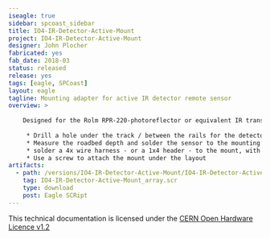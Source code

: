 ```yaml
---
iseagle: true
sidebar: spcoast_sidebar
title: IO4-IR-Detector-Active-Mount
project: IO4-IR-Detector-Active-Mount
designer: John Plocher
fabricated: yes
fab_date: 2018-03
status: released
release: yes
tags: [eagle, SPCoast]
layout: eagle
tagline: Mounting adapter for active IR detector remote sensor
overview: >
    
    Designed for the Rolm RPR-220-photoreflector or equivalent IR transmitter/Detector
    
     * Drill a hole under the track / between the rails for the detector sensor 
     * Measure the roadbed depth and solder the sensor to the mounting plate such that the sensor does not extend up past the ties
     * solder a 4x wire harness - or a 1x4 header - to the mount, with the pins/wires facing down / away from the sensor
     * Use a screw to attach the mount under the layout
artifacts:
  - path: /versions/IO4-IR-Detector-Active-Mount/IO4-IR-Detector-Active-Mount_array.scr
    tag: IO4-IR-Detector-Active-Mount_array.scr
    type: download
    post: Eagle SCRipt
---
```



This technical documentation is licensed under the [CERN Open Hardware Licence v1.2](http://www.ohwr.org/attachments/2388/cern_ohl_v_1_2.txt)
